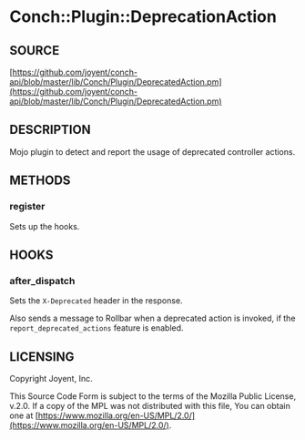 # Conch::Plugin::DeprecationAction

## SOURCE

[https://github.com/joyent/conch-api/blob/master/lib/Conch/Plugin/DeprecatedAction.pm](https://github.com/joyent/conch-api/blob/master/lib/Conch/Plugin/DeprecatedAction.pm)

## DESCRIPTION

Mojo plugin to detect and report the usage of deprecated controller actions.

## METHODS

### register

Sets up the hooks.

## HOOKS

### after\_dispatch

Sets the `X-Deprecated` header in the response.

Also sends a message to Rollbar when a deprecated action is invoked, if the
`report_deprecated_actions` feature is enabled.

## LICENSING

Copyright Joyent, Inc.

This Source Code Form is subject to the terms of the Mozilla Public License,
v.2.0. If a copy of the MPL was not distributed with this file, You can obtain
one at [https://www.mozilla.org/en-US/MPL/2.0/](https://www.mozilla.org/en-US/MPL/2.0/).
